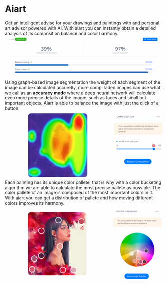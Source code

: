 # Aiart #
Get an intelligent advise for your drawings and paintings with and personal art advisor 
powered with AI. With aiart you can instantly obtain a detailed analysis of its composition balance
and color harmony. 
![general](source/img/general.png)
Using graph-based image segmentation the weight of each segment of the image can be calculated accuretly, 
more complitaded images can use what we call as an **accuracy mode** where a deep neural network will calculate 
even more precise details of the images such as faces and  small but important objects. Aiart is able to balance
the image with just the click of a button. 
![harmony](source/img/harmony.png)
Each painting has its unique color pallete, that is why with a color bucketing algorithm we are able to calculate 
the most precise pallete as possible. The color pallete of an image is composed of the most important colors in it. 
With aiart you can get a distribution of pallete and how moving different colors improves its harmony. 
![color](source/img/color.png)
